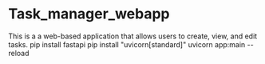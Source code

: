 # Task_manager_webapp
This is a a web-based application that allows users to create, view, and edit tasks.
pip install fastapi
pip install "uvicorn[standard]"
uvicorn app:main --reload
